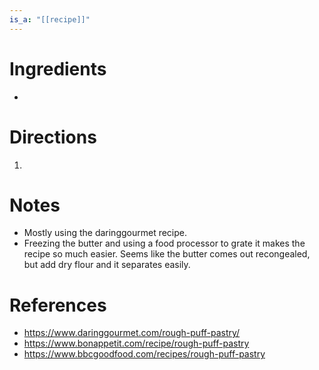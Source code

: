 ```yaml
---
is_a: "[[recipe]]"
---
```


# Ingredients
* 

# Directions
1)

# Notes
* Mostly using the daringgourmet recipe.
* Freezing the butter and using a food processor to grate it makes the recipe so much easier. Seems like the butter comes out recongealed, but add dry flour and it separates easily.

# References
* https://www.daringgourmet.com/rough-puff-pastry/
* https://www.bonappetit.com/recipe/rough-puff-pastry
* https://www.bbcgoodfood.com/recipes/rough-puff-pastry
